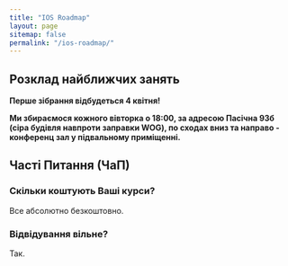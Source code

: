```yaml
---
title: "IOS Roadmap"
layout: page
sitemap: false
permalink: "/ios-roadmap/"
---
```


## Розклад найближчих занять

**Перше зібрання відбудеться 4 квітня!**

**Ми збираємося кожного вівторка о 18:00, за адресою Пасічна 93б (сіра будівля навпроти заправки WOG), по сходах вниз та направо - конференц зал у підвальному приміщенні.**    

## Часті Питання (ЧаП)

### Скільки коштують Ваші курси?

Все абсолютно безкоштовно.

### Відвідування вільне?

Так.
